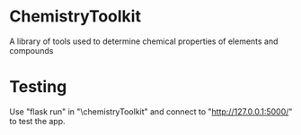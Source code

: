 # ChemistryToolkit
A library of tools used to determine chemical properties of elements and compounds

# Testing
Use "flask run" in "\chemistryToolkit" and connect to "http://127.0.0.1:5000/" to test the app.
